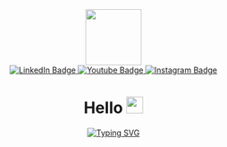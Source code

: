 <div id="header" align="center">
  <img src="https://i.giphy.com/media/v1.Y2lkPTc5MGI3NjExNW16YWc5aXF4OGZpY2x6Zjlycno0enFicDB1OGQwcWE2dWM4ZG9tciZlcD12MV9pbnRlcm5hbF9naWZfYnlfaWQmY3Q9Zw/Dzv7JShHYPDP2/giphy.gif" width="100"/>
</div>

<div id="badges" align="center">
  <a href="https://www.linkedin.com/in/muskanas78">
    <img src="https://img.shields.io/badge/LinkedIn-7B0000?style=for-the-badge&logo=linkedin&logoColor=white" alt="LinkedIn Badge"/>
  </a>
  <a href="https://www.youtube.com/@muskanas78">
    <img src="https://img.shields.io/badge/YouTube-7B0000?style=for-the-badge&logo=youtube&logoColor=white" alt="Youtube Badge"/>
  </a>
  <a href="https://www.instagram.com/@muskanas78">
    <img src="https://img.shields.io/badge/Instagram-7B0000?style=for-the-badge&logo=instagram&logoColor=white" alt="Instagram Badge"/>
  </a>
</div>

<div align="center">
  <img src="https://komarev.com/ghpvc/?username=muskanas78&style=flat-square&color=7B0000" alt=""/>
  <h1>
    Hello
    <img src="https://media.giphy.com/media/hvRJCLFzcasrR4ia7z/giphy.gif" width="30px"/>
  </h1>
</div>

<p align="center">
  <a href="https://git.io/typing-svg" rel="nofollow">
    <img src="https://readme-typing-svg.demolab.com?font=Fira+Code&size=30&pause=1000&color=7B0000&center=true&width=435&lines=I'm+Muskan+Ahmed+:/;FinTech+Student;AI/ML+Researcher;Web+Developer;UI/UX+Designer;Books+and+Arts;" alt="Typing SVG">
  </a>
</p>
